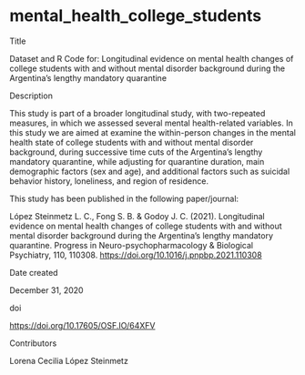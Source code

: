 # mental_health_college_students

Title

Dataset and R Code for: Longitudinal evidence on mental health changes of college students with and without mental disorder background during the Argentina’s lengthy mandatory quarantine


Description

This study is part of a broader longitudinal study, with two-repeated measures, in which we assessed several mental health-related variables. In this study we are aimed at examine the within-person changes in the mental health state of college students with and without mental disorder background, during successive time cuts of the Argentina’s lengthy mandatory quarantine, while adjusting for quarantine duration, main demographic factors (sex and age), and additional factors such as suicidal behavior history, loneliness, and region of residence. 


This study has been published in the following paper/journal: 

López Steinmetz L. C., Fong S. B. & Godoy J. C. (2021). Longitudinal evidence on mental health changes of college students with and without mental disorder background during the Argentina’s lengthy mandatory quarantine. Progress in Neuro-psychopharmacology & Biological Psychiatry, 110, 110308. https://doi.org/10.1016/j.pnpbp.2021.110308


Date created

December 31, 2020


doi

https://doi.org/10.17605/OSF.IO/64XFV


Contributors

Lorena Cecilia López Steinmetz
